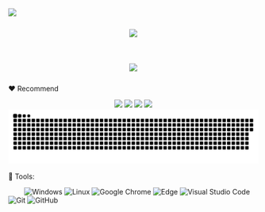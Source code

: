 <h1 align="left">
 <img src="https://readme-typing-svg.herokuapp.com?color=0eb0c9&lines=Hi+there+,+I'm+KiligFei 👋"> 
</h1>

<div align="center"><img src="https://cdn.jsdelivr.net/gh/sun0225SUN/photos/images/202110311924844.png" /></div>
<h1 align="center">
 <img src="https://readme-typing-svg.herokuapp.com?color=45b787&lines=welcome+to+my+GitHub"> 
</h1>

:heart: Recommend

<div align="center">
<a href="https://github.com/KiligFei/kilig.compoents">
    <img width="45%" hei src="https://github-readme-stats.vercel.app/api/pin/?username=KiligFei&repo=kilig.compoents&theme=dark&bg_color=0d1117&hide_border=true" /></a>
  <a href="https://github.com/KiligFei/kilig.me">
    <img width="45%" hei src="https://github-readme-stats.vercel.app/api/pin/?username=KiligFei&repo=kilig.me&theme=dark&bg_color=0d1117&hide_border=true" /></a>
  <a href="https://github.com/KiligFei/fix-deprecated-api">
    <img width="45%" hei src="https://github-readme-stats.vercel.app/api/pin/?username=KiligFei&repo=fix-deprecated-api&theme=dark&bg_color=0d1117&hide_border=true" /></a>
  <a href="https://github.com/KiligFei/plum-demo">
    <img width="45%" hei src="https://github-readme-stats.vercel.app/api/pin/?username=KiligFei&repo=plum-demo&theme=dark&bg_color=0d1117&hide_border=true" /></a>
</div>

<picture>
  <source media="(prefers-color-scheme: dark)" srcset="https://raw.githubusercontent.com/KiligFei/KiligFei/main/github-contribution-grid-snake-dark.svg">
  <source media="(prefers-color-scheme: light)" srcset="https://raw.githubusercontent.com/KiligFei/KiligFei/main/github-contribution-grid-snake.svg">
  <img alt="github contribution grid snake animation" src="https://raw.githubusercontent.com/KiligFei/KiligFei/main/github-contribution-grid-snake.svg">
</picture>


🧰 Tools:

&emsp;&emsp;
![Windows](https://img.shields.io/badge/Windows-0078D6?style=flat-square&logo=windows&logoColor=white)
![Linux](https://img.shields.io/badge/Linux-FCC624?style=style=flat-square&logo=linux&logoColor=black)
![Google Chrome](https://img.shields.io/badge/Chrome-4285F4?style=flat-square&logo=GoogleChrome&logoColor=white)
![Edge](https://img.shields.io/badge/Edge-0078D7?style=flat-square&logo=Microsoft-edge&logoColor=white)
![Visual Studio Code](https://img.shields.io/badge/-Visual%20Studio%20Code-007ACC?style=flat-square&logo=Visual%20Studio%20Code&logoColor=fff)
![Git](https://img.shields.io/badge/-Git-FCC624?style=flat-square&logo=git)
![GitHub](https://img.shields.io/badge/-GitHub-pink?style=flat-square&logo=github)
